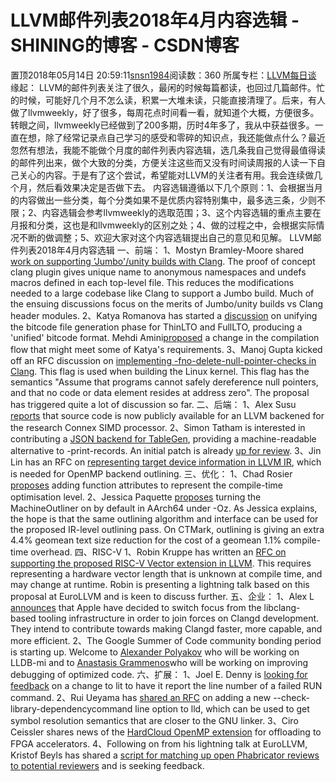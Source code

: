 # LLVM邮件列表2018年4月内容选辑 - SHINING的博客 - CSDN博客
置顶2018年05月14日 20:59:11[snsn1984](https://me.csdn.net/snsn1984)阅读数：360
所属专栏：[LLVM每日谈](https://blog.csdn.net/column/details/llvm-study.html)
缘起：
LLVM的邮件列表关注了很久，最闲的时候每篇都读，也回过几篇邮件。忙的时候，可能好几个月不怎么读，积累一大堆未读，只能直接清理了。后来，有人做了llvmweekly，好了很多，每周花点时间看一看，就知道个大概，方便很多。转眼之间，llvmweekly已经做到了200多期，历时4年多了，我从中获益很多。一直在想，除了经常记录点自己学习的感受和零碎的知识点，我还能做点什么？最近忽然有想法，我能不能做个月度的邮件列表内容选辑，选几条我自己觉得最值得读的邮件列出来，做个大致的分类，方便关注这些而又没有时间读周报的人读一下自己关心的内容。于是有了这个尝试，希望能对LLVM的关注者有用。我会连续做几个月，然后看效果决定是否做下去。
内容选辑遵循以下几个原则：1、会根据当月的内容做出一些分类，每个分类如果不是优质内容特别集中，最多选三条，少则不限；2、内容选辑会参考llvmweekly的选取范围；3、这个内容选辑的重点主要在月报和分类，这也是和llvmweekly的区别之处；4、做的过程之中，会根据实际情况不断的做调整；5、欢迎大家对这个内容选辑提出自己的意见和见解。
LLVM邮件列表2018年4月内容选辑
一、前端：
1、Mostyn Bramley-Moore shared [work on supporting 'Jumbo'/unity builds with Clang](https://link.zhihu.com/?target=http%3A//lists.llvm.org/pipermail/cfe-dev/2018-April/057579.html). The proof of concept clang plugin gives unique name to anonymous namespaces and undefs macros defined in each top-level file. This reduces the modifications needed to a large codebase like Clang to support a Jumbo build. Much of the ensuing discussions focus on the merits of Jumbo/unity builds vs Clang header modules.
2、Katya Romanova has started a [discussion](https://link.zhihu.com/?target=http%3A//lists.llvm.org/pipermail/llvm-dev/2018-April/122469.html) on unifying the bitcode file generation phase for ThinLTO and FullLTO, producing a 'unified' bitcode format. Mehdi Amini[proposed](https://link.zhihu.com/?target=http%3A//lists.llvm.org/pipermail/llvm-dev/2018-April/122509.html) a change in the compilation flow that might meet some of Katya's requirements.
3、Manoj Gupta kicked off an RFC discussion on [implementing -fno-delete-null-pointer-checks in Clang](https://link.zhihu.com/?target=http%3A//lists.llvm.org/pipermail/llvm-dev/2018-April/122632.html). This flag is used when building the Linux kernel. This flag has the semantics "Assume that programs cannot safely dereference null pointers, and that no code or data element resides at address zero". The proposal has triggered quite a lot of discussion so far.
二、后端：
1、Alex Susu [reports](https://link.zhihu.com/?target=http%3A//lists.llvm.org/pipermail/llvm-dev/2018-April/122357.html) that source code is now publicly available for an LLVM backened for the research Connex SIMD processor.
2、Simon Tatham is interested in contributing a [JSON backend for TableGen](https://link.zhihu.com/?target=http%3A//lists.llvm.org/pipermail/llvm-dev/2018-April/122723.html), providing a machine-readable alternative to -print-records. An initial patch is already [up for review](https://link.zhihu.com/?target=https%3A//reviews.llvm.org/D46054).
3、Jin Lin has an RFC on [representing target device information in LLVM IR](https://link.zhihu.com/?target=http%3A//lists.llvm.org/pipermail/llvm-dev/2018-April/122767.html), which is needed for OpenMP backend outlining.
三、优化：
1、Chad Rosier [proposes](https://link.zhihu.com/?target=http%3A//lists.llvm.org/pipermail/llvm-dev/2018-April/122347.html) adding function attributes to represent the compile-time optimisation level.
2、Jessica Paquette [proposes](https://link.zhihu.com/?target=http%3A//lists.llvm.org/pipermail/llvm-dev/2018-April/122705.html) turning the MachineOutliner on by default in AArch64 under -Oz. As Jessica explains, the hope is that the same outlining algorithm and interface can be used for the proposed IR-level outlining pass. On CTMark, outlining is giving an extra 4.4% geomean text size reduction for the cost of a geomean 1.1% compile-time overhead.
四、RISC-V
1、Robin Kruppe has written an [RFC on supporting the proposed RISC-V Vector extension in LLVM](https://link.zhihu.com/?target=http%3A//lists.llvm.org/pipermail/llvm-dev/2018-April/122517.html). This requires representing a hardware vector length that is unknown at compile time, and may change at runtime. Robin is presenting a lightning talk based on this proposal at EuroLLVM and is keen to discuss further.
五、企业：
1、Alex L [announces](https://link.zhihu.com/?target=http%3A//lists.llvm.org/pipermail/cfe-dev/2018-April/057668.html) that Apple have decided to switch focus from the libclang-based tooling infrastructure in order to join forces on Clangd development. They intend to contribute towards making Clangd faster, more capable, and more efficient.
2、The Google Summer of Code community bonding period is starting up. Welcome to [Alexander Polyakov](https://link.zhihu.com/?target=http%3A//lists.llvm.org/pipermail/lldb-dev/2018-April/013593.html) who will be working on LLDB-mi and to [Anastasis Grammenos](https://link.zhihu.com/?target=http%3A//lists.llvm.org/pipermail/llvm-dev/2018-April/122760.html)who will be working on improving debugging of optimized code.
六、扩展：
1、Joel E. Denny is [looking for feedback](https://link.zhihu.com/?target=http%3A//lists.llvm.org/pipermail/llvm-dev/2018-April/122308.html) on a change to lit to have it report the line number of a failed RUN command.
2、Rui Ueyama has [shared an RFC](https://link.zhihu.com/?target=http%3A//lists.llvm.org/pipermail/llvm-dev/2018-April/122383.html) on adding a new --check-library-dependencycommand line option to lld, which can be used to get symbol resolution semantics that are closer to the GNU linker.
3、Ciro Ceissler shares news of the [HardCloud OpenMP extension](https://link.zhihu.com/?target=http%3A//lists.llvm.org/pipermail/llvm-dev/2018-April/122810.html) for offloading to FPGA accelerators.
4、Following on from his lightning talk at EuroLLVM, Kristof Beyls has shared a [script for matching up open Phabricator reviews to potential reviewers](https://link.zhihu.com/?target=http%3A//lists.llvm.org/pipermail/llvm-dev/2018-April/122817.html) and is seeking feedback.
